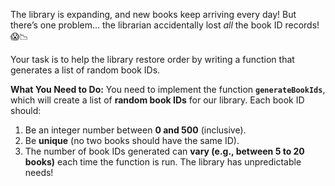 The library is expanding, and new books keep arriving every day! 
But there’s one problem... the librarian accidentally lost *all* the book ID records! 😱📉 

Your task is to help the library restore order by writing a function that generates a list of random book IDs.


**What You Need to Do:**
You need to implement the function **`generateBookIds`**, which will create a list of **random book IDs** for our library. Each book ID should:
1. Be an integer number between **0 and 500** (inclusive).
2. Be **unique** (no two books should have the same ID).
3. The number of book IDs generated can **vary (e.g., between 5 to 20 books)** each time the function is run. The library has unpredictable needs!

